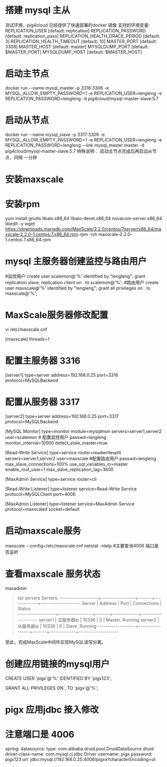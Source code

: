 # 搭建 mysql 主从
测试环境，pig4cloud 已经提供了快速部署的docker 镜像
支持的环境变量:
REPLICATION_USER [default: replication]
REPLICATION_PASSWORD [default: replication_pass]
REPLICATION_HEALTH_GRACE_PERIOD [default: 3]
REPLICATION_HEALTH_TIMEOUT [default: 10]
MASTER_PORT [default: 3306]
MASTER_HOST [default: master]
MYSQLDUMP_PORT [default: $MASTER_PORT]
MYSQLDUMP_HOST [default: $MASTER_HOST]
# 启动主节点
docker run --name mysql_master -p 3316:3306 -e MYSQL_ALLOW_EMPTY_PASSWORD=1 -e REPLICATION_USER=lengleng -e REPLICATION_PASSWORD=lengleng -d pig4cloud/mysql-master-slave:5.7
# 启动从节点
docker run --name mysql_slave -p 3317:3306 -e MYSQL_ALLOW_EMPTY_PASSWORD=1 -e REPLICATION_USER=lengleng -e REPLICATION_PASSWORD=lengleng --link mysql_master:master -d pig4cloud/mysql-master-slave:5.7
特殊说明： 启动主节点完成后再启动从节点，间隔 一分钟
# 安装maxscale
# 安装rpm
yum install gnutls libaio.x86_64 libaio-devel.x86_64 novacom-server.x86_64 libedit -y
wget https://downloads.mariadb.com/MaxScale/2.2.0/centos/7server/x86_64/maxscale-2.2.0-1.centos.7.x86_64.rpm
rpm -ivh maxscale-2.2.0-1.centos.7.x86_64.rpm
# mysql 主服务器创建监控与路由用户
#监控用户
create user scalemon@'%' identified by "lengleng";
grant replication slave, replication client on *.* to scalemon@'%';
#路由用户
create user maxscale@'%' identified by "lengleng";
grant all privileges  on *.* to maxscale@'%';
# MaxScale服务器修改配置
vi /etc/maxscale.cnf


[maxscale]
threads=1

# 配置主服务器  3316
[server1]
type=server
address=192.168.0.25
port=3316
protocol=MySQLBackend

# 配置从服务器  3317
[server2]
type=server
address=192.168.0.25
port=3317
protocol=MySQLBackend

[MySQL Monitor]
type=monitor
module=mysqlmon
servers=server1,server2
user=scalemon   # 配置监控用户
passwd=lengleng  
monitor_interval=10000
detect_stale_master=true

[Read-Write Service]
type=service
router=readwritesplit
servers=server1,server2
user=maxscale    #配置路由用户
passwd=lengleng
max_slave_connections=100%
use_sql_variables_in=master
enable_root_user=1
max_slave_replication_lag=3600

[MaxAdmin Service]
type=service
router=cli

[Read-Write Listener]
type=listener
service=Read-Write Service
protocol=MySQLClient
port=4006

[MaxAdmin Listener]
type=listener
service=MaxAdmin Service
protocol=maxscaled
socket=default
# 启动maxscale服务
maxscale --config=/etc/maxscale.cnf
netstat -ntelp   #主要查询4006 端口是否监听
# 查看maxscale 服务状态
maxadmin

> list servers
Servers.
-------------------+-----------------+-------+-------------+--------------------
Server             | Address         | Port  | Connections | Status              
-------------------+-----------------+-------+-------------+--------------------
server1            | 主服务器ip  | 10336 |           0 | Master, Running
server2            | 从服务器ip  | 10336 |           0 | Slave, Running
-------------------+-----------------+-------+-------------+--------------------


至此，完成MaxScale中间件实现MySQL读写分离。
# 创建应用链接的mysql用户
CREATE USER 'pigx'@'%' IDENTIFIED BY 'pigx123';

GRANT ALL PRIVILEGES ON *.* TO 'pigx'@'%';
# pigx 应用jdbc 接入修改
# 注意端口是 4006
spring:
  datasource:
    type: com.alibaba.druid.pool.DruidDataSource
    druid:
      driver-class-name: com.mysql.cj.jdbc.Driver
      username: pigx
      password: pigx123
      url: jdbc:mysql://192.168.0.25:4006/pigxx?characterEncoding=ut